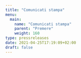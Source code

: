 ```yaml
---
title: "Comunicati stampa"
menu:
  main:
    name: "Comunicati stampa"
    parent: "Premere"
    weight: 160
type: pressreleases
date: 2021-04-25T17:19:09+02:00
draft: false
---
```


